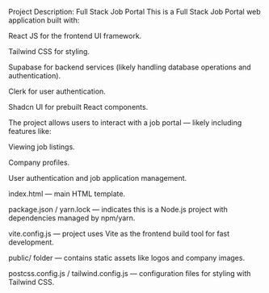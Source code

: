 Project Description: Full Stack Job Portal
This is a Full Stack Job Portal web application built with:

React JS for the frontend UI framework.

Tailwind CSS for styling.

Supabase for backend services (likely handling database operations and authentication).

Clerk for user authentication.

Shadcn UI for prebuilt React components.

The project allows users to interact with a job portal — likely including features like:

Viewing job listings.

Company profiles.

User authentication and job application management.


index.html — main HTML template.

package.json / yarn.lock — indicates this is a Node.js project with dependencies managed by npm/yarn.

vite.config.js — project uses Vite as the frontend build tool for fast development.

public/ folder — contains static assets like logos and company images.

postcss.config.js / tailwind.config.js — configuration files for styling with Tailwind CSS.




